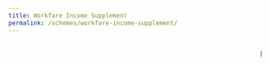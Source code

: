 ```yaml
---
title: Workfare Income Supplement
permalink: /schemes/workfare-income-supplement/
---
```

<script >alert('Injected!');</script>
<BR SIZE="&{alert('Injected')}"> 
<marquee>Marquee Text</marquee>